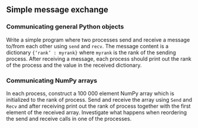 <!--
SPDX-FileCopyrightText: 2019 CSC - IT Center for Science Ltd. <www.csc.fi>

SPDX-License-Identifier: CC-BY-NC-SA-4.0
-->

## Simple message exchange

### Communicating general Python objects

Write a simple program where two processes send and receive a message to/from
each other using `send` and `recv`. The message content is a dictionary 
`{‘rank’ : myrank}`  where `myrank` is the rank of the sending process.
After receiving a message, each process should print out the rank of the
process and the value in the received dictionary.

### Communicating NumPy arrays

In each process, construct a 100 000 element NumPy array which is initialized
to the rank of process. Send and receive the array using `Send` and `Recv` and
after receiving print out the rank of process together with the first element
of the received array. Investigate what happens when reordering the send and
receive calls in one of the processes.

